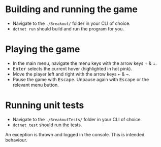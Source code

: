 # Building and running the game 
* Navigate to the ```./Breakout/``` folder in your CLI of choice.
* ```dotnet run``` should build and run the program for you.

# Playing the game
* In the main menu, navigate the menu keys with the arrow keys <kbd>↑</kbd> & <kbd>↓</kbd>.
* <kbd>Enter</kbd> selects the current hover (highlighted in hot pink).
* Move the player left and right with the arrow keys <kbd>←</kbd> & <kbd>→</kbd>.
* Pause the game with <kbd>Escape</kbd>. Unpause again with <kbd>Escape</kbd> or the relevant menu button.

# Running unit tests
* Navigate to the ```./BreakoutTests/``` folder in your CLI of choice.
* ```dotnet test``` should run the tests.

An exception is thrown and logged in the console. This is intended behaviour.
